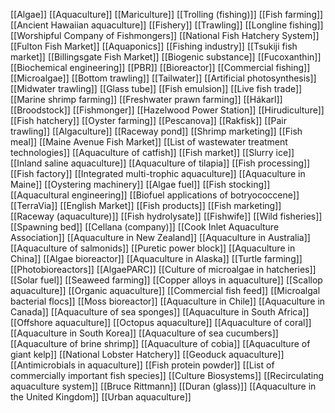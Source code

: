 [[Algae]]
[[Aquaculture]]
[[Mariculture]]
[[Trolling (fishing)]]
[[Fish farming]]
[[Ancient Hawaiian aquaculture]]
[[Fishery]]
[[Trawling]]
[[Longline fishing]]
[[Worshipful Company of Fishmongers]]
[[National Fish Hatchery System]]
[[Fulton Fish Market]]
[[Aquaponics]]
[[Fishing industry]]
[[Tsukiji fish market]]
[[Billingsgate Fish Market]]
[[Biogenic substance]]
[[Fucoxanthin]]
[[Biochemical engineering]]
[[PBR]]
[[Bioreactor]]
[[Commercial fishing]]
[[Microalgae]]
[[Bottom trawling]]
[[Tailwater]]
[[Artificial photosynthesis]]
[[Midwater trawling]]
[[Glass tube]]
[[Fish emulsion]]
[[Live fish trade]]
[[Marine shrimp farming]]
[[Freshwater prawn farming]]
[[Hákarl]]
[[Broodstock]]
[[Fishmonger]]
[[Hazelwood Power Station]]
[[Hirudiculture]]
[[Fish hatchery]]
[[Oyster farming]]
[[Pescanova]]
[[Rakfisk]]
[[Pair trawling]]
[[Algaculture]]
[[Raceway pond]]
[[Shrimp marketing]]
[[Fish meal]]
[[Maine Avenue Fish Market]]
[[List of wastewater treatment technologies]]
[[Aquaculture of catfish]]
[[Fish market]]
[[Slurry ice]]
[[Inland saline aquaculture]]
[[Aquaculture of tilapia]]
[[Fish processing]]
[[Fish factory]]
[[Integrated multi-trophic aquaculture]]
[[Aquaculture in Maine]]
[[Oystering machinery]]
[[Algae fuel]]
[[Fish stocking]]
[[Aquacultural engineering]]
[[Biofuel applications of botryococcene]]
[[TerraVia]]
[[English Market]]
[[Fish products]]
[[Fish marketing]]
[[Raceway (aquaculture)]]
[[Fish hydrolysate]]
[[Fishwife]]
[[Wild fisheries]]
[[Spawning bed]]
[[Cellana (company)]]
[[Cook Inlet Aquaculture Association]]
[[Aquaculture in New Zealand]]
[[Aquaculture in Australia]]
[[Aquaculture of salmonids]]
[[Puretic power block]]
[[Aquaculture in China]]
[[Algae bioreactor]]
[[Aquaculture in Alaska]]
[[Turtle farming]]
[[Photobioreactors]]
[[AlgaePARC]]
[[Culture of microalgae in hatcheries]]
[[Solar fuel]]
[[Seaweed farming]]
[[Copper alloys in aquaculture]]
[[Scallop aquaculture]]
[[Organic aquaculture]]
[[Commercial fish feed]]
[[Microalgal bacterial flocs]]
[[Moss bioreactor]]
[[Aquaculture in Chile]]
[[Aquaculture in Canada]]
[[Aquaculture of sea sponges]]
[[Aquaculture in South Africa]]
[[Offshore aquaculture]]
[[Octopus aquaculture]]
[[Aquaculture of coral]]
[[Aquaculture in South Korea]]
[[Aquaculture of sea cucumbers]]
[[Aquaculture of brine shrimp]]
[[Aquaculture of cobia]]
[[Aquaculture of giant kelp]]
[[National Lobster Hatchery]]
[[Geoduck aquaculture]]
[[Antimicrobials in aquaculture]]
[[Fish protein powder]]
[[List of commercially important fish species]]
[[Culture Biosystems]]
[[Recirculating aquaculture system]]
[[Bruce Rittmann]]
[[Duran (glass)]]
[[Aquaculture in the United Kingdom]]
[[Urban aquaculture]]
